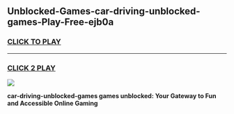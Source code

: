 
## Unblocked-Games-car-driving-unblocked-games-Play-Free-ejb0a
<h3>
<a href="https://premium76.site?title=car-driving-unblocked-games&ref=10A">CLICK TO PLAY</a></h3>
<hr>

<h3>
<a href="https://premium76.site?title=car-driving-unblocked-games&ref=10A">CLICK 2 PLAY</a>
  
</h3>

<a href="https://premium76.site?title=car-driving-unblocked-games&ref=10A"><img src="https://clearcache.store/games.png"></a>


**car-driving-unblocked-games games unblocked: Your Gateway to Fun and Accessible Online Gaming**
